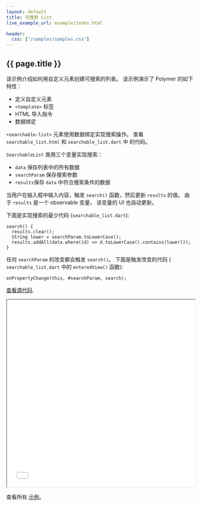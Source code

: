 ```yaml
---
layout: default
title: 可搜索 List
live_example_url: example/index.html

header:
  css: ["/samples/samples.css"]
---
```


## {{ page.title }}

该示例介绍如何用自定义元素创建可搜索的列表。
该示例演示了 Polymer 的如下特性：

* 定义自定义元素
* `<template>` 标签
* HTML 导入指令 
* 数据绑定


`<searchable-list>` 元素使用数据绑定实现搜索操作。
查看 `searchable_list.html` 和 `searchable_list.dart` 中
的代码。

`SearchableList` 类用三个变量实现搜索：

* `data` 保存列表中的所有数据
* `searchParam` 保存搜索参数
* `results`保存 `data` 中符合搜索条件的数据

当用户在输入框中输入内容，触发  `search()` 函数，然后更新
 `results` 的值。 由于  `results` 是一个 observable 变量，
该变量的 UI 也自动更新。

下面是实现搜索的最少代码
(`searchable_list.dart`):

    search() {
      results.clear();
      String lower = searchParam.toLowerCase();
      results.addAll(data.where((d) => d.toLowerCase().contains(lower)));
    }

任何 `searchParam` 的改变都会触发  `search()`。
下面是触发改变的代码
(  `searchable_list.dart` 中的 `enteredView()` 函数):

    onPropertyChange(this, #searchParam, search);

[查看源代码](https://code.google.com/p/dart/source/browse/#svn%2Fbranches%2Fbleeding_edge%2Fdart%2Fsamples%2Fsearchable_list).

<iframe class="running-app-frame"
        style="height:500px;width:100%;"
        src="{{page.live_example_url}}">
</iframe>

查看所有 [示例](/samples/)。
